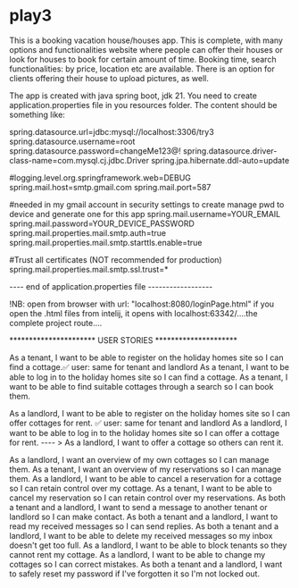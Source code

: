 # play3
This is a booking vacation house/houses app. This is complete, with many options and functionalities website where people can offer their houses or look for houses to book for certain amount of time. Booking time, search functionalities: by price,
location etc are available. There is an option for clients offering their house to upload pictures, as well.

The app is created with java spring boot, jdk 21. You need to create application.properties file in you resources folder. The content should be something like: 

spring.datasource.url=jdbc:mysql://localhost:3306/try3
spring.datasource.username=root
spring.datasource.password=changeMe123@!
spring.datasource.driver-class-name=com.mysql.cj.jdbc.Driver
spring.jpa.hibernate.ddl-auto=update

#logging.level.org.springframework.web=DEBUG
spring.mail.host=smtp.gmail.com
spring.mail.port=587

#needed in my gmail account in security settings to create manage pwd to device and generate one for this app
spring.mail.username=YOUR_EMAIL
spring.mail.password=YOUR_DEVICE_PASSWORD 
spring.mail.properties.mail.smtp.auth=true
spring.mail.properties.mail.smtp.starttls.enable=true

#Trust all certificates (NOT recommended for production)
spring.mail.properties.mail.smtp.ssl.trust=*

---- end of application.properties file ------------------

!NB: open from browser with url: "localhost:8080/loginPage.html"
if you open the .html files from intelij, it opens with localhost:63342/....the complete project route....

********************** USER STORIES *********************

As a tenant, I want to be able to register on the holiday homes site so I can find a cottage.✅ user: same for tenant and landlord
As a tenant, I want to be able to log in to the holiday homes site so I can find a cottage. 
As a tenant, I want to be able to find suitable cottages through a search so I can book them.

As a landlord, I want to be able to register on the holiday homes site so I can offer cottages for rent. ✅ user: same for tenant and landlord
As a landlord, I want to be able to log in to the holiday homes site so I can offer a cottage for rent. ---- > 
As a landlord, I want to offer a cottage so others can rent it.

As a landlord, I want an overview of my own cottages so I can manage them.
As a tenant, I want an overview of my reservations so I can manage them.
As a landlord, I want to be able to cancel a reservation for a cottage so I can retain control over my cottage.
As a tenant, I want to be able to cancel my reservation so I can retain control over my reservations.
As both a tenant and a landlord, I want to send a message to another tenant or landlord so I can make contact.
As both a tenant and a landlord, I want to read my received messages so I can send replies.
As both a tenant and a landlord, I want to be able to delete my received messages so my inbox doesn't get too full.
As a landlord, I want to be able to block tenants so they cannot rent my cottage.
As a landlord, I want to be able to change my cottages so I can correct mistakes.
As both a tenant and a landlord, I want to safely reset my password if I've forgotten it so I'm not locked out.

